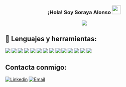 
<h3 align="center">
  ¡Hola! Soy Soraya Alonso
  <img src="https://media.giphy.com/media/hvRJCLFzcasrR4ia7z/giphy.gif" width="28">
</h3>



<p align="center">
  <img  src="https://readme-typing-svg.herokuapp.com?color=%23742BC5&center=true&vCenter=true&lines=Front-End+Developer">
</p>






## 🚀 Lenguajes y herramientas:


<p>

<img src="https://img.shields.io/badge/HTML5-E34F26?style=for-the-badge&logo=html5&logoColor=white">
<img src="https://img.shields.io/badge/CSS3-1572B6?style=for-the-badge&logo=css3&logoColor=white">
<img src="https://img.shields.io/badge/JavaScript-F7DF1E?style=for-the-badge&logo=javascript&logoColor=black">
<img src="https://img.shields.io/badge/Sass-CC6699?style=for-the-badge&logo=sass&logoColor=white">
<img src="https://img.shields.io/badge/Bootstrap-563D7C?style=for-the-badge&logo=bootstrap&logoColor=white">
<img src="https://img.shields.io/badge/React-20232A?style=for-the-badge&logo=react&logoColor=61DAFB">
<img src="https://img.shields.io/badge/Node.js-43853D?style=for-the-badge&logo=node.js&logoColor=white">
<img src="https://img.shields.io/badge/express-404D59?style=for-the-badge&logo=express&logoColor=black">
<img src="https://img.shields.io/badge/Git-F74E27?style=for-the-badge&logo=git&logoColor=white">
<img src="https://img.shields.io/badge/NPM-20232A?style=for-the-badge&logo=npm&logoColor=61DAFB">
<img src="https://img.shields.io/badge/SQLite-4285F4?style=for-the-badge&logo=sqlite&logoColor=white">
<img src="https://img.shields.io/badge/-Github-000000?style=for-the-badge&logo=github&logoColor=FFFFFF">
<img src="https://img.shields.io/badge/-VS%20Code-007ACC?style=for-the-badge&logo=visual%20studio%20code&logoColor=white">
<img src="https://img.shields.io/badge/Heroku-430098?style=for-the-badge&logo=heroku&logoColor=white">

</p>

## Contacta conmigo:

[![Linkedin](https://img.shields.io/badge/-LinkedIn-blue?style=for-the-badge&logo=Linkedin&logoColor=white&link=https://www.linkedin.com/in/sorayaac/)](https://www.linkedin.com/in/sorayaac/)
[![Email](https://img.shields.io/badge/-Gmail-c14438?style=for-the-badge&logo=Gmail&logoColor=white&link=mailto:salonsocuesta@gmail.com)](mailto:salonsocuesta@gmail.com)










